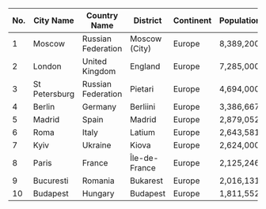 | No. | City Name | Country Name | District | Continent | Population |
| --- | --- | --- | --- | --- | --- |
| 1| Moscow | Russian Federation | Moscow (City) | Europe | 8,389,200 |
| 2| London | United Kingdom | England | Europe | 7,285,000 |
| 3| St Petersburg | Russian Federation | Pietari | Europe | 4,694,000 |
| 4| Berlin | Germany | Berliini | Europe | 3,386,667 |
| 5| Madrid | Spain | Madrid | Europe | 2,879,052 |
| 6| Roma | Italy | Latium | Europe | 2,643,581 |
| 7| Kyiv | Ukraine | Kiova | Europe | 2,624,000 |
| 8| Paris | France | Île-de-France | Europe | 2,125,246 |
| 9| Bucuresti | Romania | Bukarest | Europe | 2,016,131 |
| 10| Budapest | Hungary | Budapest | Europe | 1,811,552 |
